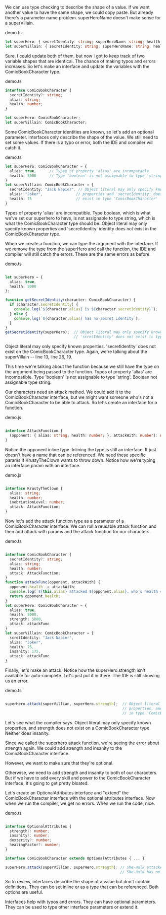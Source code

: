 We can use type checking to describe the shape of a value. If we want another value to have the same shape, we could copy paste. But already there's a parameter name problem. superHeroName doesn't make sense for a superVillain.

demo.ts

```typescript
let superHero: { secretIdentity: string; superHeroName: string; health: number };
let superVillain: { secretIdentity: string; superHeroName: string; health: number };
```

Sure, I could update both of them, but now I got to keep track of two variable shapes that are identical. The chance of making typos and errors increases. So let's make an interface and update the variables with the ComicBookCharacter type.

demo.ts

```typescript
interface ComicBookCharacter {
  secretIdentity?: string;
  alias: string;
  health: number;
}

let superHero: ComicBookCharacter;
let superVillain: ComicBookCharacter;

```

Some ComicBookCharacter identities are known, so let's add an optional parameter. Interfaces only describe the shape of the value. We still need to set some values. If there is a typo or error, both the IDE and compiler will catch it.

demo.ts

```typescript
let superHero: ComicBookCharacter = {
  alias: true,      // Types of property 'alias' are incompatable.
  health: 5000      // Type 'boolean' is not assignable to type 'string'.
}
let superVillain: ComicBookCharacter = {
  secretIdentity: "Jack Napier", // Object literal may only specify known 
  alias: "Joker",               // properties and 'secretIdentity' does not 
  health: 75                    // exist in type 'ComicBookCharacter'
}
```

Types of property 'alias' are incompatible. Type boolean, which is what we've set our superhero to have, is not assignable to type string, which is what the ComicBookCharacter type should be. Object literal may only specify known properties and 'secretIdentity' identity does not exist in the ComicBookCharacter type.

When we create a function, we can type the argument with the interface. If we remove the type from the superHero and call the function, the IDE and compiler will still catch the errors. These are the same errors as before.

demo.ts

```typescript

let superHero = {
  alias: true,
  health: 5000
};

function getSecretIdentity(character: ComicBookCharacter) {
  if (character.secretIdentity) {
    console.log(`${character.alias} is ${character.secretIdentity}`);
  } else {
    console.log(`${character.alias} has no secret identity`);
  }
}
getSecretIdentity(superHero);  // Object literal may only specify known properties, and 
                               // 'scretIdentity' does not exist in type 'ComicBookCharacter'
```
Object literal may only specify known properties. 'secretIdentity' does not exist on the ComicBookCharacter type. Again, we're talking about the superVillain -- line 13, line 26, 19.

This time we're talking about the function because we still have the type on the argument being passed to the function. Types of property 'alias' are incompatible. Type 'boolean' is not assignable to type 'string'. Boolean not assignable type string.

Our characters need an attack method. We could add it to the ComicBookCharacter interface, but we might want someone who's not a ComicBookCharacter to be able to attack. So let's create an interface for a function.

demo.js
```typescript

interface AttackFunction {
  (opponent: { alias: string; health: number; }, attackWith: number): number;
}
```

Notice the opponent inline type. Inlining the type is still an interface. It just doesn't have a name that can be referenced. We need these specific params if KrustyTheClown wants to throw down. Notice how we're typing an interface param with an interface.

demo.js

```typescript

interface KrustyTheClown {
  alias: string;
  health: number;
  inebriationLevel: number;
  attack: AttackFunction;
}

```

Now let's add the attack function type as a parameter of a ComicBookCharacter interface. We can roll a reusable attack function and then add attack with params and the attack function for our characters.

demo.ts

```typescript

interface ComicBookCharacter {
  secretIdentity?: string;
  alias: string;
  health: number;
  attack: AttackFunction;
}
function attackFunc(opponent, attackWith) {
  opponent.health -= attackWith;
  console.log(`${this.alias} attacked ${opponent.alias}, who's health = ${opponent.health}`);
  return opponent.health;
}
let superHero: ComicBookCharacter = {
  alias: true,      
  health: 5000,
  strength: 5000,
  attack: attackFunc      
}
let superVillain: ComicBookCharacter = {
  scretIdentity: "Jack Napier", 
  alias: "Joker",               
  health: 75,
  insanity: 175,
  attack: attackFunc
}

```

Finally, let's make an attack. Notice how the superHero.strength isn't available for auto-complete. Let's just put it in there. The IDE is still showing us an error.

demo.ts

```typescript

superHero.attack(superVillian, superHero.strength);  // Object literal may only specify known 
                                                     // properties, and 'strength' does not exist 
                                                     // in type 'ComicBookCharacter'
```

Let's see what the compiler says. Object literal may only specify known properties, and strength does not exist on a ComicBookCharacter type. Neither does insanity.

Since we called the superhero attack function, we're seeing the error about strength again. We could add strength and insanity to the ComicBookCharacter interface.

However, we want to make sure that they're optional.

Otherwise, we need to add strength and insanity to both of our characters. But if we have to add every skill and power to the ComicBookCharacter interface, it's going to get pretty bloated.

Let's create an OptionalAttributes interface and "extend" the ComicBookCharacter interface with the optional attributes interface. Now when we run the compiler, we get no errors. When we run the code, nice.

demo.ts

```typescript

interface OptionalAttributes {
  strength?: number;
  insanity?: number;
  dexterity?: number;
  healingFactor?: number;
}

interface ComicBookCharacter extends OptionalAttributes { ... }

superHero.attack(superVillian, superHero.strength); // She-Hulk attacked Joker, who's health = -4925
                                                    // She-Hulk has no secret identity
```


So to review, interfaces describe the shape of a value but don't contain definitions. They can be set inline or as a type that can be referenced. Both options are useful.

Interfaces help with typos and errors. They can have optional parameters. They can be used to type other interface parameters or extend it.